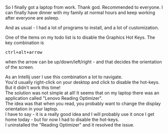   

So I finally got a laptop from work. Thank god. Recommended to everyone. I can finally have dinner with my family at normal hours and keep working after everyone are asleep.

And as usual - I had a lot of programs to install, and a lot of customization.

One of the items on my todo list is to disable the Graphics Hot Keys. The key combination is

<pre>ctrl+alt+arrow</pre>

when the arrow can be up/down/left/right - and that decides the orientation of the screen.

As an Intellij user I use this combination a lot to navigate.  
You'd usually right-click on your desktop and click to disable the hot-keys. But it didn't work this time!  
The solution was not simple at all! It seems that on my laptop there was an application called "Lenovo Reading Optimizer".  
The idea was that when you read, you probably want to change the display orientation in your laptop.  
I have to say - it is a really good idea and I will probably use it once I get home today - but for now I had to disable the hot-keys.  
I uninstalled the "Reading Optimizer" and it resolved the issue.